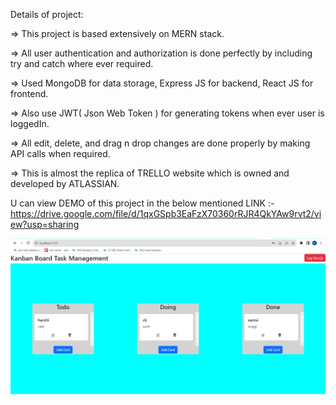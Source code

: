 Details of project:

=> This project is based extensively on MERN stack.

=> All user authentication and authorization is done perfectly by including try and catch where ever required.

=> Used MongoDB for data storage, Express JS for backend, React JS for frontend.

=> Also use JWT( Json Web Token ) for generating tokens when ever user is loggedIn.

=> All edit, delete, and drag n drop changes are done properly by making API calls when required.

=> This is almost the replica of TRELLO website which is owned and developed by ATLASSIAN.


U can view DEMO of this project in the below mentioned LINK :-
https://drive.google.com/file/d/1qxGSpb3EaFzX70360rRJR4QkYAw9rvt2/view?usp=sharing

![Alt text](./image.png)